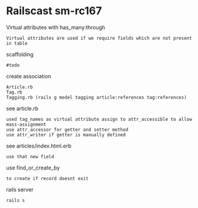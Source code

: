 Railscast sm-rc167
==================

Virtual attributes with has_many:through
```
Virtual attributes are used if we require fields which are not present in table
```
scaffolding
```
#todo
```
create association
```
Article.rb
Tag.rb
Tagging.rb (rails g model tagging article:references tag:references)
```
see article.rb
```
used tag_names as virtual attribute assign to attr_accessible to allow mass-assignment
use attr_accessor for getter and setter method
use attr_writer if getter is manually defined

```
see articles/index.html.erb
```
use that new field
```
use find_or_create_by
```
to create if record doesnt exit
```
rails server
```
rails s
```
